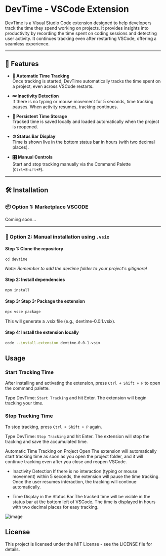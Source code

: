 # DevTime - VSCode Extension

DevTime is a Visual Studio Code extension designed to help developers track the time they spend working on projects. It provides insights into productivity by recording the time spent on coding sessions and detecting user activity. It continues tracking even after restarting VSCode, offering a seamless experience.

---

## 🚀 Features

- **🔄 Automatic Time Tracking**  
  Once tracking is started, DevTime automatically tracks the time spent on a project, even across VSCode restarts.

- **💤 Inactivity Detection**  
  If there is no typing or mouse movement for 5 seconds, time tracking pauses. When activity resumes, tracking continues.

- **💾 Persistent Time Storage**  
  Tracked time is saved locally and loaded automatically when the project is reopened.

- **⏱ Status Bar Display**  
  Time is shown live in the bottom status bar in hours (with two decimal places).

- **🎛 Manual Controls**  
  Start and stop tracking manually via the Command Palette (`Ctrl+Shift+P`).

---

## 🛠 Installation

### 📦 Option 1: Marketplace VSCODE

Coming soon...

---

### 📁 Option 2: Manual installation using `.vsix`

#### Step 1: Clone the repository

```
cd devtime
```

*Note: Remember to add the devtime folder to your project's gitignore!*

#### Step 2: Install dependencies

```sh
npm install

```

#### Step 3: Step 3: Package the extension
``` sh
npx vsce package

```
This will generate a .vsix file (e.g., devtime-0.0.1.vsix).

#### Step 4: Install the extension locally
```sh
code --install-extension devtime-0.0.1.vsix
```

## Usage
### Start Tracking Time
After installing and activating the extension, press `Ctrl + Shift + P` to open the command palette.

Type DevTime: `Start Tracking` and hit Enter. The extension will begin tracking your time.

### Stop Tracking Time
To stop tracking, press `Ctrl + Shift + P` again.

Type DevTime: `Stop Tracking` and hit Enter. The extension will stop the tracking and save the accumulated time.

Automatic Time Tracking on Project Open
The extension will automatically start tracking time as soon as you open the project folder, and it will continue tracking even after you close and reopen VSCode.

- Inactivity Detection
If there is no interaction (typing or mouse movement) within 5 seconds, the extension will pause the time tracking. Once the user resumes interaction, the tracking will continue automatically.

- Time Display in the Status Bar
The tracked time will be visible in the status bar at the bottom left of VSCode. The time is displayed in hours with two decimal places for easy tracking.

![image](https://github.com/user-attachments/assets/1ab93845-6cba-43eb-abb8-a83fb191371c)



## License

This project is licensed under the MIT License - see the LICENSE file for details.
